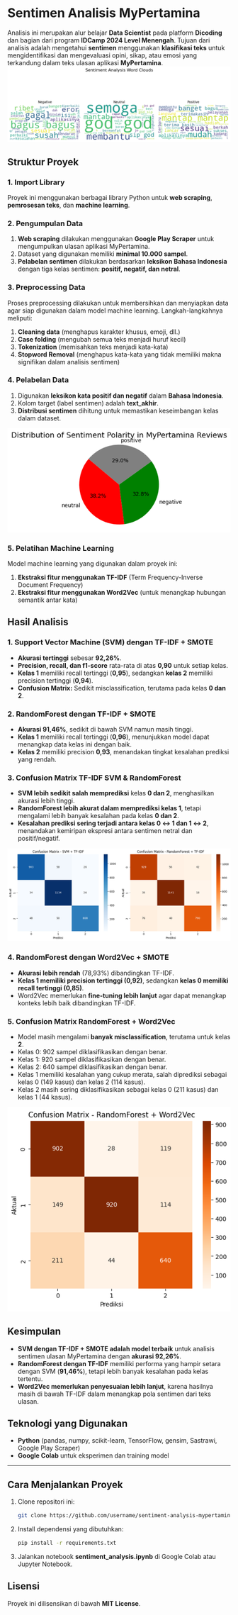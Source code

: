 # Sentimen Analisis MyPertamina

Analisis ini merupakan alur belajar **Data Scientist** pada platform **Dicoding** dan bagian dari program **IDCamp 2024 Level Menengah**. Tujuan dari analisis adalah mengetahui **sentimen** menggunakan **klasifikasi teks** untuk mengidentifikasi dan mengevaluasi opini, sikap, atau emosi yang terkandung dalam teks ulasan aplikasi **MyPertamina**.
![Sentiment Analysis Word Clouds](https://github.com/esnanta/data-analysis-sentiment-mypertamina/blob/7a068c158104299e13bdf1a88d0980761d8918ac/image/sentiment_analysis_word_clouds.png?raw=true)


## Struktur Proyek

### 1. Import Library
Proyek ini menggunakan berbagai library Python untuk **web scraping**, **pemrosesan teks**, dan **machine learning**.

### 2. Pengumpulan Data
1. **Web scraping** dilakukan menggunakan **Google Play Scraper** untuk mengumpulkan ulasan aplikasi MyPertamina.
2. Dataset yang digunakan memiliki **minimal 10.000 sampel**.
3. **Pelabelan sentimen** dilakukan berdasarkan **leksikon Bahasa Indonesia** dengan tiga kelas sentimen: **positif, negatif, dan netral**.

### 3. Preprocessing Data
Proses preprocessing dilakukan untuk membersihkan dan menyiapkan data agar siap digunakan dalam model machine learning. Langkah-langkahnya meliputi:
1. **Cleaning data** (menghapus karakter khusus, emoji, dll.)
2. **Case folding** (mengubah semua teks menjadi huruf kecil)
3. **Tokenization** (memisahkan teks menjadi kata-kata)
4. **Stopword Removal** (menghapus kata-kata yang tidak memiliki makna signifikan dalam analisis sentimen)

### 4. Pelabelan Data
1. Digunakan **leksikon kata positif dan negatif** dalam **Bahasa Indonesia**.
2. Kolom target (label sentimen) adalah **text_akhir**.
3. **Distribusi sentimen** dihitung untuk memastikan keseimbangan kelas dalam dataset.

![Distribusi Sentimen](https://github.com/esnanta/data-analysis-sentiment-mypertamina/blob/65bceab3c68ba8795f28c1f2cd5625aad12d0f18/image/distribution_of_sentiment.png?raw=true)


### 5. Pelatihan Machine Learning
Model machine learning yang digunakan dalam proyek ini:
1. **Ekstraksi fitur menggunakan TF-IDF** (Term Frequency-Inverse Document Frequency)
2. **Ekstraksi fitur menggunakan Word2Vec** (untuk menangkap hubungan semantik antar kata)

## Hasil Analisis

### 1. Support Vector Machine (SVM) dengan TF-IDF + SMOTE
- **Akurasi tertinggi** sebesar **92,26%**.
- **Precision, recall, dan f1-score** rata-rata di atas **0,90** untuk setiap kelas.
- **Kelas 1** memiliki recall tertinggi (**0,95**), sedangkan **kelas 2** memiliki precision tertinggi (**0,94**).
- **Confusion Matrix:** Sedikit misclassification, terutama pada kelas **0 dan 2**.

### 2. RandomForest dengan TF-IDF + SMOTE
- **Akurasi 91,46%**, sedikit di bawah SVM namun masih tinggi.
- **Kelas 1** memiliki recall tertinggi (**0,96**), menunjukkan model dapat menangkap data kelas ini dengan baik.
- **Kelas 2** memiliki precision **0,93**, menandakan tingkat kesalahan prediksi yang rendah.

### 3. Confusion Matrix TF-IDF SVM & RandomForest
- **SVM lebih sedikit salah memprediksi** kelas **0 dan 2**, menghasilkan akurasi lebih tinggi.
- **RandomForest lebih akurat dalam memprediksi kelas 1**, tetapi mengalami lebih banyak kesalahan pada kelas **0 dan 2**.
- **Kesalahan prediksi sering terjadi antara kelas 0 ↔ 1 dan 1 ↔ 2**, menandakan kemiripan ekspresi antara sentimen netral dan positif/negatif.

![Confusion Matrix TF-IDF](https://github.com/esnanta/data-analysis-sentiment-mypertamina/blob/65bceab3c68ba8795f28c1f2cd5625aad12d0f18/image/confusion_matrix_tf-idf_svm_rf.png?raw=true)

### 4. RandomForest dengan Word2Vec + SMOTE
- **Akurasi lebih rendah** (78,93%) dibandingkan TF-IDF.
- **Kelas 1 memiliki precision tertinggi (0,92)**, sedangkan **kelas 0 memiliki recall tertinggi (0,85)**.
- Word2Vec memerlukan **fine-tuning lebih lanjut** agar dapat menangkap konteks lebih baik dibandingkan TF-IDF.

### 5. Confusion Matrix RandomForest + Word2Vec
- Model masih mengalami **banyak misclassification**, terutama untuk kelas **2**.
- Kelas 0: 902 sampel diklasifikasikan dengan benar.
- Kelas 1: 920 sampel diklasifikasikan dengan benar.
- Kelas 2: 640 sampel diklasifikasikan dengan benar.
- Kelas 1 memiliki kesalahan yang cukup merata, salah diprediksi sebagai kelas 0 (149 kasus) dan kelas 2 (114 kasus).
- Kelas 2 masih sering diklasifikasikan sebagai kelas 0 (211 kasus) dan kelas 1 (44 kasus).

![Confusion Matrix Word2Vec](https://github.com/esnanta/data-analysis-sentiment-mypertamina/blob/65bceab3c68ba8795f28c1f2cd5625aad12d0f18/image/confusion_matrix_word2vec_rf.png?raw=true)


## Kesimpulan
- **SVM dengan TF-IDF + SMOTE adalah model terbaik** untuk analisis sentimen ulasan MyPertamina dengan **akurasi 92,26%**.
- **RandomForest dengan TF-IDF** memiliki performa yang hampir setara dengan SVM (**91,46%**), tetapi lebih banyak kesalahan pada kelas tertentu.
- **Word2Vec memerlukan penyesuaian lebih lanjut**, karena hasilnya masih di bawah TF-IDF dalam menangkap pola sentimen dari teks ulasan.

## Teknologi yang Digunakan
- **Python** (pandas, numpy, scikit-learn, TensorFlow, gensim, Sastrawi, Google Play Scraper)
- **Google Colab** untuk eksperimen dan training model

---

## Cara Menjalankan Proyek
1. Clone repositori ini:
   ```sh
   git clone https://github.com/username/sentiment-analysis-mypertamina.git
   ```
2. Install dependensi yang dibutuhkan:
   ```sh
   pip install -r requirements.txt
   ```
3. Jalankan notebook **sentiment_analysis.ipynb** di Google Colab atau Jupyter Notebook.

## Lisensi
Proyek ini dilisensikan di bawah **MIT License**.

